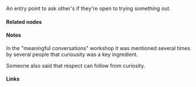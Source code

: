---
---


An entry point to ask other's if they're open to trying something out. 



#### Related nodes


#### Notes

In the "meaningful conversations" workshop it was mentioned several times by several people that curiousity was a key ingredient. 

Someone also said that respect can follow from curiosity. 

#### Links
